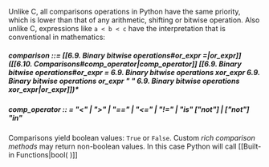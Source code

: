Unlike C, all comparisons operations in Python have the same priority, which is lower than that of any arithmetic, shifting or bitwise operation. Also unlike C, expressions like `a < b < c` have the interpretation that is conventional in mathematics:

##### comparison  ::=  [[6.9. Binary bitwise operations#or_expr =|or_expr]] ([[6.10. Comparisons#comp_operator|comp_operator]] [[6.9. Binary bitwise operations#or_expr = 6.9. Binary bitwise operations xor_expr 6.9. Binary bitwise operations or_expr " " 6.9. Binary bitwise operations xor_expr|or_expr]])*
##### comp_operator :: = "<" | ">" | "==" | "<=" | "!=" | "is" ["not"] | ["not"] "in"

Comparisons yield boolean values: `True` or `False`. Custom *rich comparison methods* may return non-boolean values. In this case Python will call [[Built-in Functions|bool( )]] 